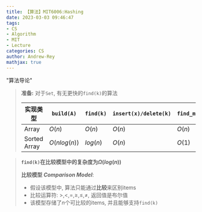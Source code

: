 ```yaml
---
title: 【算法】MIT6006:Hashing
date: 2023-03-03 09:46:47
tags:
- CS
- Algorithm
- MIT
- Lecture
categories: CS
author: Andrew-Rey
mathjax: true
---
```


"算法导论"

<!--more-->

> **准备:** 对于`Set`, 有无更快的`find(k)`的算法
>
> |实现类型|`build(A)`|`find(k)`|`insert(x)/delete(k)`|`find_min()/find_max()`|
> |---|---|---|---|---|
> |Array|$O(n)$|$O(n)$|$O(n)$|$O(n)$|
> |Sorted Array|$O(nlog(n))$|$log(n)$|$O(n)$|$O(1)$|

> **`find(k)`在比较模型中的复杂度为$\Omega(log(n))$**
>
> **比较模型 *Comparison Model***: 
> 
> - 假设该模型中, 算法只能通过**比较**来区别items
> - 比较运算符: $>,<,=,\geq,\leq,\neq$, 返回值是布尔值
> - 该模型存储了$n$个可比较的items, 并且能够支持`find(k)`
